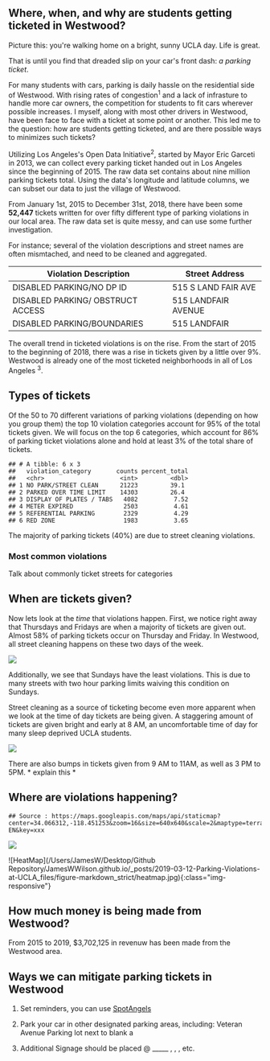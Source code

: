 Where, when, and why are students getting ticketed in Westwood?
---------------------------------------------------------------

Picture this: you're walking home on a bright, sunny UCLA day. Life is
great.

That is until you find that dreaded slip on your car's front dash: *a
parking ticket*.

For many students with cars, parking is daily hassle on the residential
side of Westwood. With rising rates of congestion<sup>1</sup> and a lack
of infrasture to handle more car owners, the competition for students to
fit cars wherever possible increases. I myself, along with most other
drivers in Westwood, have been face to face with a ticket at some point
or another. This led me to the question: how are students getting
ticketed, and are there possible ways to minimizes such tickets?

Utilizing Los Angeles's Open Data Initiative<sup>2</sup>, started by
Mayor Eric Garceti in 2013, we can collect every parking ticket handed
out in Los Angeles since the beginning of 2015. The raw data set
contains about nine million parking tickets total. Using the data's
longitude and latitude columns, we can subset our data to just the
village of Westwood.

From January 1st, 2015 to December 31st, 2018, there have been some
**52,447** tickets written for over fifty different type of parking
violations in our local area. The raw data set is quite messy, and can
use some further investigation.

For instance; several of the violation descriptions and street names are
often mismtached, and need to be cleaned and aggregated.

<table>
<thead>
<tr class="header">
<th>Violation Description</th>
<th>Street Address</th>
</tr>
</thead>
<tbody>
<tr class="odd">
<td>DISABLED PARKING/NO DP ID</td>
<td>515 S LAND FAIR AVE</td>
</tr>
<tr class="even">
<td>DISABLED PARKING/ OBSTRUCT ACCESS</td>
<td>515 LANDFAIR AVENUE</td>
</tr>
<tr class="odd">
<td>DISABLED PARKING/BOUNDARIES</td>
<td>515 LANDFAIR</td>
</tr>
</tbody>
</table>

The overall trend in ticketed violations is on the rise. From the start
of 2015 to the beginning of 2018, there was a rise in tickets given by a
little over 9%. Westwood is already one of the most ticketed
neighborhoods in all of Los Angeles <sup>3</sup>.

Types of tickets
----------------

Of the 50 to 70 different variations of parking violations (depending on
how you group them) the top 10 violation categories account for 95% of
the total tickets given. We will focus on the top 6 categories, which
account for 86% of parking ticket violations alone and hold at least 3%
of the total share of tickets.

    ## # A tibble: 6 x 3
    ##   violation_category       counts percent_total
    ##   <chr>                     <int>         <dbl>
    ## 1 NO PARK/STREET CLEAN      21223         39.1 
    ## 2 PARKED OVER TIME LIMIT    14303         26.4 
    ## 3 DISPLAY OF PLATES / TABS   4082          7.52
    ## 4 METER EXPIRED              2503          4.61
    ## 5 REFERENTIAL PARKING        2329          4.29
    ## 6 RED ZONE                   1983          3.65

The majority of parking tickets (40%) are due to street cleaning
violations.

### Most common violations

Talk about commonly ticket streets for categories

When are tickets given?
-----------------------

Now lets look at the *time* that violations happen. First, we notice
right away that Thursdays and Fridays are when a majority of tickets are
given out. Almost 58% of parking tickets occur on Thursday and Friday.
In Westwood, all street cleaning happens on these two days of the week.

<img src="FINAL_-_Project_Analysis_files/figure-markdown_strict/unnamed-chunk-3-1.png" style="display: block; margin: auto;" />

Additionally, we see that Sundays have the least violations. This is due
to many streets with two hour parking limits waiving this condition on
Sundays.

Street cleaning as a source of ticketing become even more apparent when
we look at the time of day tickets are being given. A staggering amount
of tickets are given bright and early at 8 AM, an uncomfortable time of
day for many sleep deprived UCLA students.

<img src="FINAL_-_Project_Analysis_files/figure-markdown_strict/unnamed-chunk-4-1.png" style="display: block; margin: auto;" />

There are also bumps in tickets given from 9 AM to 11AM, as well as 3 PM
to 5PM. \* explain this \*

Where are violations happening?
-------------------------------

    ## Source : https://maps.googleapis.com/maps/api/staticmap?center=34.066312,-118.451253&zoom=16&size=640x640&scale=2&maptype=terrain&language=en-EN&key=xxx

<img src="FINAL_-_Project_Analysis_files/figure-markdown_strict/unnamed-chunk-8-1.png" style="display: block; margin: auto;" />

![HeatMap](/Users/JamesW/Desktop/Github Repository/JamesWWilson.github.io/_posts/2019-03-12-Parking-Violations-at-UCLA_files/figure-markdown_strict/heatmap.jpg){:class="img-responsive"}


How much money is being made from Westwood?
-------------------------------------------

From 2015 to 2019, $3,702,125 in revenuw has been made from the Westwood
area.

Ways we can mitigate parking tickets in Westwood
------------------------------------------------

1.  Set reminders, you can use
    [SpotAngels](https://www.spotangels.com/#id=296636102&address=424%20Veteran%20Ave%20Los%20Angeles)

2.  Park your car in other designated parking areas, including: Veteran
    Avenue Parking lot next to blank a

3.  Additional Signage should be placed @ \_\_\_\_\_ , , , etc.
